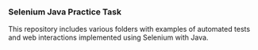 ### Selenium Java Practice Task
This repository includes various folders with examples of automated tests and web interactions implemented using Selenium with Java.
